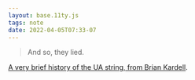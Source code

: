 ```yaml
---
layout: base.11ty.js
tags: note
date: 2022-04-05T07:33-07
---
```


> And so, they lied.

[A very brief history of the UA string, from Brian Kardell](https://bkardell.com/blog/UAGottaBeKidding.html).
